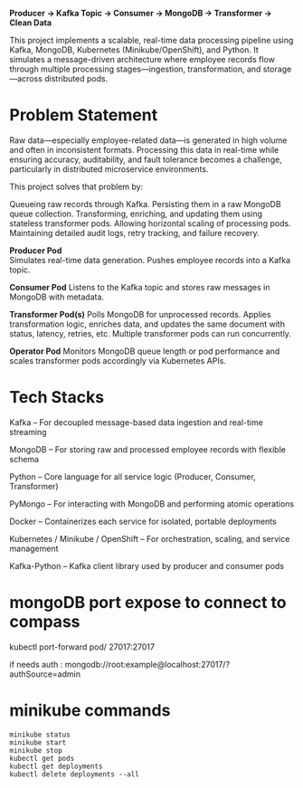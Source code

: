
**Producer → Kafka Topic → Consumer → MongoDB → Transformer → Clean Data**

This project implements a scalable, real-time data processing pipeline using Kafka, MongoDB, Kubernetes (Minikube/OpenShift), and Python. It simulates a message-driven architecture where employee records flow through multiple processing stages—ingestion, transformation, and storage—across distributed pods.

# Problem Statement
Raw data—especially employee-related data—is generated in high volume and often in inconsistent formats. Processing this data in real-time while ensuring accuracy, auditability, and fault tolerance becomes a challenge, particularly in distributed microservice environments.

This project solves that problem by:

Queueing raw records through Kafka.
Persisting them in a raw MongoDB queue collection.
Transforming, enriching, and updating them using stateless transformer pods.
Allowing horizontal scaling of processing pods.
Maintaining detailed audit logs, retry tracking, and failure recovery.


**Producer Pod**              
Simulates real-time data generation. Pushes employee records into a Kafka topic.

**Consumer Pod**
Listens to the Kafka topic and stores raw messages in MongoDB with metadata.

**Transformer Pod(s)**
Polls MongoDB for unprocessed records. Applies transformation logic, enriches data, and updates the same document with status, latency, retries, etc. Multiple transformer pods can run concurrently. 

**Operator Pod**
Monitors MongoDB queue length or pod performance and scales transformer pods accordingly via Kubernetes APIs.

# Tech Stacks
Kafka – For decoupled message-based data ingestion and real-time streaming

MongoDB – For storing raw and processed employee records with flexible schema

Python – Core language for all service logic (Producer, Consumer, Transformer)

PyMongo – For interacting with MongoDB and performing atomic operations

Docker – Containerizes each service for isolated, portable deployments

Kubernetes / Minikube / OpenShift – For orchestration, scaling, and service management

Kafka-Python – Kafka client library used by producer and consumer pods





# mongoDB port expose to connect to compass

kubectl port-forward pod/<podName> 27017:27017

if needs auth : 
    mongodb://root:example@localhost:27017/?authSource=admin


# minikube commands 
    minikube status 
    minikube start
    minikube stop
    kubectl get pods
    kubectl get deployments
    kubectl delete deployments --all
